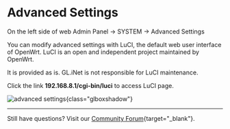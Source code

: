 # Advanced Settings

On the left side of web Admin Panel -> SYSTEM -> Advanced Settings

You can modify advanced settings with LuCI, the default web user interface of OpenWrt. LuCI is an open and independent project maintained by OpenWrt.

It is provided as is. GL.iNet is not responsible for LuCI maintenance.

Click the link **192.168.8.1/cgi-bin/luci** to access LuCI page.

![advanced settings](https://static.gl-inet.com/docs/en/4/tutorials/advanced_settings/advanced_settings.png){class="glboxshadow"}

---

Still have questions? Visit our [Community Forum](https://forum.gl-inet.com){target="_blank"}.
